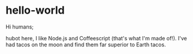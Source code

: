 # hello-world

Hi humans;

hubot here, I like Node.js and Coffeescript (that's what I'm made of!).
I've had tacos on the moon and find them far superior to Earth tacos.
